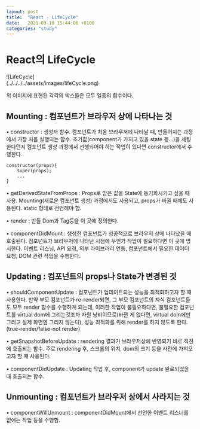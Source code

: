 ```yaml
---
layout: post
title:  "React - LifeCycle"
date:   2021-03-10 15:44:00 +0100
categories: "study"
---
```


# React의 LifeCycle

<div style="width:50%">
![LifeCycle](../../../../assets/images/lifeCycle.png)
</div>

위 이미지에 표현된 각각의 박스들은 모두 일종의 함수이다.


## Mounting : 컴포넌트가 브라우저 상에 나타나는 것
• constructor : 생성자 함수. 컴포넌트가 처음 브라우저에 나타날 때, 만들어지는 과정에서 가장 처음 실행되는 함수. 
초기값(component가 가지고 있을 state 등...)을 세팅한다던지 컴포넌트 생성 과정에서 선행되어야 하는 작업이 있다면 constructor에서 수행한다.
```
constructor(props){
    super(props);
    ...
}

```

• getDerivedStateFromProps : Props로 받은 값을 State에 동기화시키고 싶을 때 사용. 
Mounting(새로운 컴포넌트 생성) 과정에서도 사용되고, props가 바뀔 때에도 사용된다. static 형태로 선언해야 함.

• render : 만들 Dom과 Tag등을 이 곳에 정의한다.

• componentDidMount : 생성한 컴포넌트가 성공적으로 브라우저 상에 나타났을 때 호출된다.
컴포넌트가 브라우저에 나타난 시점에 무언가 작업이 필요하다면 이 곳에 명시한다. 이벤트 리스닝, API 요청, 외부 라이브러리 연동,
컴포넌트에서 필요한 데이터 요청, DOM 관련 작업을 수행한다.


## Updating : 컴포넌트의 props나 State가 변경된 것
• shouldComponentUpdate : 컴포넌트가 업데이트되는 성능을 최적화하고자 할 때 사용한다. 
만약 부모 컴포넌트가 re-render되면, 그 부모 컴포넌트의 자식 컴포넌트들도 
모두 render 함수를 수행하게 되는데, 이러한 작업이 불필요하다면, 불필요한 컴포넌트를 virtual dom에
그리는것조차 자원 낭비이므로(바뀐 게 없다면, virtual dom에만 그리고 실제 화면엔 그리지 않는다),
성능 최적화를 위해 render를 하지 않도록 한다. (true-render/false-not render)

• getSnapshotBeforeUpdate : rendering 결과가 브라우저상에 반영되기 바로 직전에 호출되는 함수.
주로 rendering 후, 스크롤의 위치, dom의 크기 등을 사전에 가져오고자 할 때 사용된다.

• componentDidUpdate : Updating 작업 후, component가 update 완료되었을 때 호출되는 함수.


## Unmounting : 컴포넌트가 브라우저 상에서 사라지는 것
• componentWillUnmount : componentDidMount에서 선언한 이벤트 리스너를 없애는 작업 등을 수행함.




